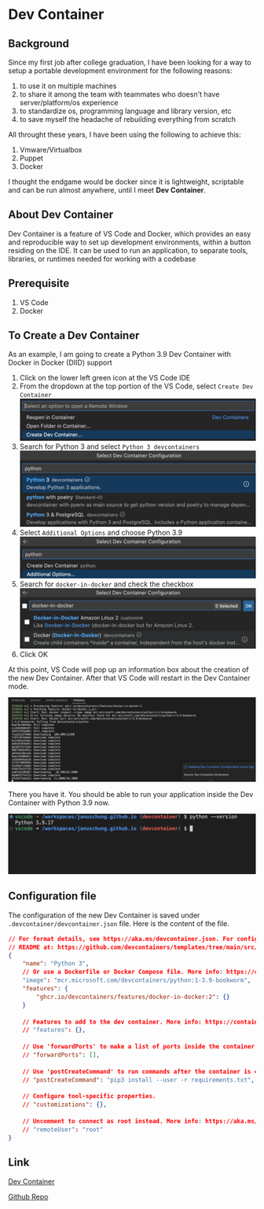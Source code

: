 # Dev Container

## Background

Since my first job after college graduation, I have been looking for a way to setup a portable development environment for the following reasons:

1. to use it on multiple machines
1. to share it among the team with teammates who doesn't have server/platform/os experience
1. to standardize os, programming language and library version, etc
1. to save myself the headache of rebuilding everything from scratch

All throught these years, I have been using the following to achieve this:

1. Vmware/Virtualbox
1. Puppet
1. Docker

I thought the endgame would be docker since it is lightweight, scriptable and can be run almost anywhere, until I meet __Dev Container__.

## About Dev Container

Dev Container is a feature of VS Code and Docker, which provides an easy and reproducible way to set up development environments, within a button residing on the IDE. It can be used to run an application, to separate tools, libraries, or runtimes needed for working with a codebase

## Prerequisite 

1. VS Code
1. Docker

## To Create a Dev Container

As an example, I am going to create a Python 3.9 Dev Container with Docker in Docker (DIID) support

1. Click on the lower left green icon at the VS Code IDE
1. From the dropdown at the top portion of the VS Code, select `Create Dev Container`
![create Dev Container](../../assets/tech-blog/devops/dev-container/create-dev-container.png)
1. Search for Python 3 and select `Python 3 devcontainers`
![Python 3](../../assets/tech-blog/devops/dev-container/python3-devcontainer.png)
1. Select `Additional Options` and choose Python 3.9
![Additional Options](../../assets/tech-blog/devops/dev-container/addition-options.png)
1. Search for `docker-in-docker` and check the checkbox
![docker-in-docker](../../assets/tech-blog/devops/dev-container/docker-in-docker.png)
1. Click OK

At this point, VS Code will pop up an information box about the creation of the new Dev Container. After that VS Code will restart in the Dev Container mode.

![building](../../assets/tech-blog/devops/dev-container/building.png)

There you have it. You should be able to run your application inside the Dev Container with Python 3.9 now.

![terminal](../../assets/tech-blog/devops/dev-container/dev-contianer-terminal.png)

## Configuration file

The configuration of the new Dev Container is saved under `.devcontainer/devcontainer.json` file. Here is the content of the file.

``` json
// For format details, see https://aka.ms/devcontainer.json. For config options, see the
// README at: https://github.com/devcontainers/templates/tree/main/src/python
{
	"name": "Python 3",
	// Or use a Dockerfile or Docker Compose file. More info: https://containers.dev/guide/dockerfile
	"image": "mcr.microsoft.com/devcontainers/python:1-3.9-bookworm",
	"features": {
		"ghcr.io/devcontainers/features/docker-in-docker:2": {}
	}

	// Features to add to the dev container. More info: https://containers.dev/features.
	// "features": {},

	// Use 'forwardPorts' to make a list of ports inside the container available locally.
	// "forwardPorts": [],

	// Use 'postCreateCommand' to run commands after the container is created.
	// "postCreateCommand": "pip3 install --user -r requirements.txt",

	// Configure tool-specific properties.
	// "customizations": {},

	// Uncomment to connect as root instead. More info: https://aka.ms/dev-containers-non-root.
	// "remoteUser": "root"
}
```

## Link
[Dev Container](https://code.visualstudio.com/docs/devcontainers/containers)

[Github Repo](https://github.com/microsoft/vscode-dev-containers)